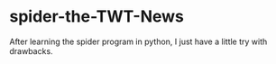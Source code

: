 # spider-the-TWT-News
After learning the spider program in python, I just have a little try with drawbacks.

